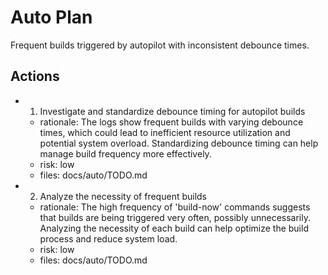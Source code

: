 # Auto Plan

Frequent builds triggered by autopilot with inconsistent debounce times.

## Actions
- 1. Investigate and standardize debounce timing for autopilot builds
  - rationale: The logs show frequent builds with varying debounce times, which could lead to inefficient resource utilization and potential system overload. Standardizing debounce timing can help manage build frequency more effectively.
  - risk: low
  - files: docs/auto/TODO.md
- 2. Analyze the necessity of frequent builds
  - rationale: The high frequency of 'build-now' commands suggests that builds are being triggered very often, possibly unnecessarily. Analyzing the necessity of each build can help optimize the build process and reduce system load.
  - risk: low
  - files: docs/auto/TODO.md